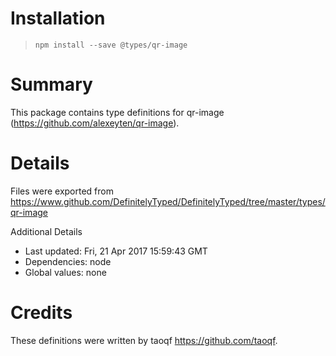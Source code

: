 # Installation
> `npm install --save @types/qr-image`

# Summary
This package contains type definitions for qr-image (https://github.com/alexeyten/qr-image).

# Details
Files were exported from https://www.github.com/DefinitelyTyped/DefinitelyTyped/tree/master/types/qr-image

Additional Details
 * Last updated: Fri, 21 Apr 2017 15:59:43 GMT
 * Dependencies: node
 * Global values: none

# Credits
These definitions were written by taoqf <https://github.com/taoqf>.

